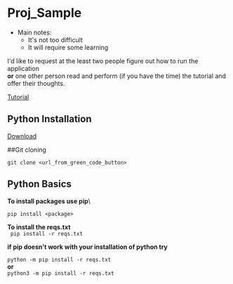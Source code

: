 # Proj_Sample

* Main notes:
    * It's not too difficult
    * It will require some learning
    
I'd like to request at the least two people figure out how to run the application\
**or**
one other person read and perform (if you have the time) the tutorial and offer their thoughts.

[Tutorial](https://docs.djangoproject.com/en/4.0/intro/tutorial01/)

## Python Installation
[Download](https://www.python.org/downloads/)

##Git cloning

```git clone <url_from_green_code_button>```

## Python Basics

**To install packages use pip**\

```pip install <package>```


**To install the reqs.txt** \
``` pip install -r reqs.txt```

**if pip doesn't work with your installation of python try**

```python -m pip install -r reqs.txt```\
__or__\
```python3 -m pip install -r reqs.txt```



